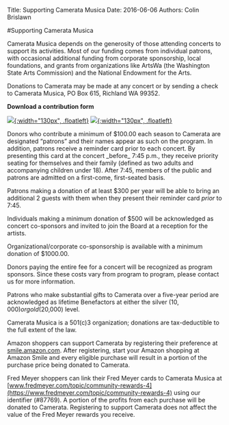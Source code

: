 Title: Supporting Camerata Musica 
Date: 2016-06-06
Authors: Colin Brislawn

#Supporting Camerata Musica

Camerata Musica depends on the generosity of those attending concerts to support its activities. Most of our funding comes from individual patrons, with occasional additional funding from corporate sponsorship, local foundations, and grants from organizations like ArtsWa (the Washington State Arts Commission) and the National Endowment for the Arts.

Donations to Camerata may be made at any concert or by sending a check to Camerata Musica, PO Box 615, Richland WA 99352. 

**Download a contribution form**

[![ ]({filename}/images/256-pdf-icon.png){:width="130px", .floatleft}]({filename}/images/DonorForm.pdf)
[![ ]({filename}/images/256-pdf-icon.png){:width="130px", .floatleft}]({filename}/images/DonorForm.pdf)

<p class="clear">Donors who contribute a minimum of $100.00 each season to Camerata are designated “patrons” and their names appear as such on the program. In addition, patrons receive a reminder card prior to each concert. By presenting this card at the concert _before_ 7:45 p.m., they receive priority seating for themselves and their family (defined as two adults and accompanying children under 18). After 7:45, members of the public and patrons are admitted on a first-come, first-seated basis.</p>

Patrons making a donation of at least $300 per year will be able to bring an additional 2 guests with them when they present their reminder card _prior_ to 7:45.

Individuals making a minimum donation of $500 will be acknowledged as concert co-sponsors and invited to join the Board at a reception for the artists.  

Organizational/corporate co-sponsorship is available with a minimum donation of $1000.00.

Donors paying the entire fee for a concert will be recognized as program sponsors. Since these costs vary from program to program, please contact us for more information.

Patrons who make substantial gifts to Camerata over a five-year period are acknowledged as lifetime Benefactors at either the silver ($10,000) or gold ($20,000) level.

Camerata Musica is a 501(c)3 organization; donations are tax-deductible to the full extent of the law.

Amazon shoppers can support Camerata by registering their preference at [smile.amazon.com](https://smile.amazon.com/gp/chpf/homepage/ref=smi_se_ssr_srch_stsr?q=camerata+musica+richland). After registering, start your Amazon shopping at Amazon Smile and every eligible purchase will result in a portion of the purchase price being donated to Camerata. 

Fred Meyer shoppers can link their Fred Meyer cards to Camerata Musica at [www.fredmeyer.com/topic/community-rewards-4](https://www.fredmeyer.com/topic/community-rewards-4) using our identifier (#87769). A portion of the profits from each purchase will be donated to Camerata. Registering to support Camerata does not affect the value of the Fred Meyer rewards you receive.
